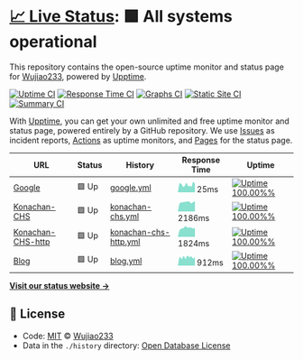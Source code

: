 # [📈 Live Status](https://Wujiao233.github.io/host-upptime): <!--live status--> **🟩 All systems operational**

This repository contains the open-source uptime monitor and status page for [Wujiao233](https://Wujiao233.github.io/host-upptime), powered by [Upptime](https://github.com/upptime/upptime).

[![Uptime CI](https://github.com/koj-co/upptime/workflows/Uptime%20CI/badge.svg)](https://github.com/koj-co/upptime/actions?query=workflow%3A%22Uptime+CI%22)
[![Response Time CI](https://github.com/koj-co/upptime/workflows/Response%20Time%20CI/badge.svg)](https://github.com/koj-co/upptime/actions?query=workflow%3A%22Response+Time+CI%22)
[![Graphs CI](https://github.com/koj-co/upptime/workflows/Graphs%20CI/badge.svg)](https://github.com/koj-co/upptime/actions?query=workflow%3A%22Graphs+CI%22)
[![Static Site CI](https://github.com/koj-co/upptime/workflows/Static%20Site%20CI/badge.svg)](https://github.com/koj-co/upptime/actions?query=workflow%3A%22Static+Site+CI%22)
[![Summary CI](https://github.com/koj-co/upptime/workflows/Summary%20CI/badge.svg)](https://github.com/koj-co/upptime/actions?query=workflow%3A%22Summary+CI%22)

With [Upptime](https://upptime.js.org), you can get your own unlimited and free uptime monitor and status page, powered entirely by a GitHub repository. We use [Issues](https://github.com/Wujiao233/host-upptime/issues) as incident reports, [Actions](https://github.com/Wujiao233/host-upptime/actions) as uptime monitors, and [Pages](https://Wujiao233.github.io/host-upptime) for the status page.

<!--start: status pages-->
<!-- This summary is generated by Upptime (https://github.com/upptime/upptime) -->
<!-- Do not edit this manually, your changes will be overwritten -->

| URL                                              | Status | History                                                                                                         | Response Time                                                                           | Uptime                                                                                                                                                                                                                                            |
| ------------------------------------------------ | ------ | --------------------------------------------------------------------------------------------------------------- | --------------------------------------------------------------------------------------- | ------------------------------------------------------------------------------------------------------------------------------------------------------------------------------------------------------------------------------------------------- |
| [Google](https://www.google.com)                 | 🟩 Up  | [google.yml](https://github.com/Wujiao233/host-upptime/commits/master/history/google.yml)                       | <img alt="Response time graph" src="./graphs/google.png" height="20"> 25ms              | [![Uptime 100.00%%](https://img.shields.io/endpoint?url=https%3A%2F%2Fraw.githubusercontent.com%2FWujiao233%2Fhost-upptime%2Fmaster%2Fapi%2Fgoogle%2Fuptime.json)](https://Wujiao233.github.io/host-upptime/history/google)                       |
| [Konachan-CHS](https://konachan.wjcodes.com)     | 🟩 Up  | [konachan-chs.yml](https://github.com/Wujiao233/host-upptime/commits/master/history/konachan-chs.yml)           | <img alt="Response time graph" src="./graphs/konachan-chs.png" height="20"> 2186ms      | [![Uptime 100.00%%](https://img.shields.io/endpoint?url=https%3A%2F%2Fraw.githubusercontent.com%2FWujiao233%2Fhost-upptime%2Fmaster%2Fapi%2Fkonachan-chs%2Fuptime.json)](https://Wujiao233.github.io/host-upptime/history/konachan-chs)           |
| [Konachan-CHS-http](http://konachan.wjcodes.com) | 🟩 Up  | [konachan-chs-http.yml](https://github.com/Wujiao233/host-upptime/commits/master/history/konachan-chs-http.yml) | <img alt="Response time graph" src="./graphs/konachan-chs-http.png" height="20"> 1824ms | [![Uptime 100.00%%](https://img.shields.io/endpoint?url=https%3A%2F%2Fraw.githubusercontent.com%2FWujiao233%2Fhost-upptime%2Fmaster%2Fapi%2Fkonachan-chs-http%2Fuptime.json)](https://Wujiao233.github.io/host-upptime/history/konachan-chs-http) |
| [Blog](https://wp.wjcodes.com)                   | 🟩 Up  | [blog.yml](https://github.com/Wujiao233/host-upptime/commits/master/history/blog.yml)                           | <img alt="Response time graph" src="./graphs/blog.png" height="20"> 912ms               | [![Uptime 100.00%%](https://img.shields.io/endpoint?url=https%3A%2F%2Fraw.githubusercontent.com%2FWujiao233%2Fhost-upptime%2Fmaster%2Fapi%2Fblog%2Fuptime.json)](https://Wujiao233.github.io/host-upptime/history/blog)                           |

<!--end: status pages-->

[**Visit our status website →**](https://Wujiao233.github.io/host-upptime)

## 📄 License

- Code: [MIT](./LICENSE) © [Wujiao233](https://Wujiao233.github.io/host-upptime)
- Data in the `./history` directory: [Open Database License](https://opendatacommons.org/licenses/odbl/1-0/)
